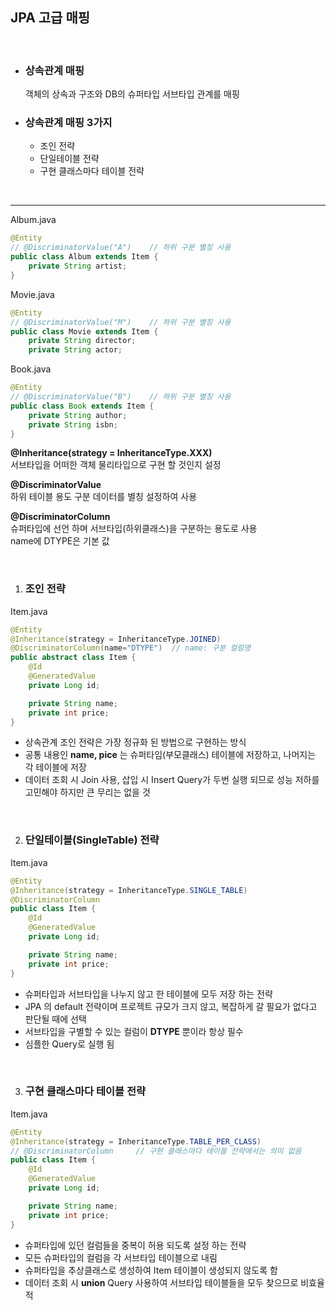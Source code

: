 ## JPA 고급 매핑

<br>

* ### 상속관계 매핑
    객체의 상속과 구조와 DB의 슈퍼타입 서브타입 관계를 매핑

* ### 상속관계 매핑 3가지

    * 조인 전략 <br>
    * 단일테이블 전략 <br>
    * 구현 클래스마다 테이블 전략 <br>

<br>
<hr>

Album.java
```java
@Entity
// @DiscriminatorValue("A")    // 하위 구분 별칭 사용
public class Album extends Item {
    private String artist;
}
```

Movie.java
```java
@Entity
// @DiscriminatorValue("M")    // 하위 구분 별칭 사용
public class Movie extends Item {
    private String director;
    private String actor;
```

Book.java
```java
@Entity
// @DiscriminatorValue("B")    // 하위 구분 별칭 사용
public class Book extends Item {
    private String author;
    private String isbn;
}
```
**@Inheritance(strategy = InheritanceType.XXX)** <br>
서브타입을 어떠한 객체 물리타입으로 구현 할 것인지 설정

**@DiscriminatorValue** <br>
하위 테이블 용도 구분 데이터를 별칭 설정하여 사용

**@DiscriminatorColumn** <br>
슈퍼타입에 선언 하며 서브타입(하위클래스)을 구분하는 용도로 사용 <br>
name에 DTYPE은 기본 값

<br>

1. ### 조인 전략

Item.java
``` java
@Entity
@Inheritance(strategy = InheritanceType.JOINED)
@DiscriminatorColumn(name="DTYPE")  // name: 구분 컬럼명
public abstract class Item {
    @Id
    @GeneratedValue
    private Long id;

    private String name;
    private int price;
}
```
* 상속관계 조인 전략은 가장 정규화 된 방법으로 구현하는 방식<br>
* 공통 내용인 **name, pice** 는 슈퍼타임(부모클래스) 테이블에 저장하고, 나머지는 각 테이블에 저장
* 데이터 조회 시 Join 사용, 삽입 시 Insert Query가 두번 실행 되므로 성능 저하를 고민해야 하지만 큰 무리는 없을 것

<br>

2. ### 단일테이블(SingleTable) 전략
Item.java
``` java
@Entity
@Inheritance(strategy = InheritanceType.SINGLE_TABLE)
@DiscriminatorColumn
public class Item {
    @Id
    @GeneratedValue
    private Long id;

    private String name;
    private int price;
}
```  

* 슈퍼타입과 서브타입을 나누지 않고 한 테이블에 모두 저장 하는 전략 <br>
* JPA 의 default 전략이며 프로젝트 규모가 크지 않고, 복잡하게 갈 필요가 없다고 판단될 때에 선택 <br>
* 서브타입을 구별할 수 있는 컬럼이 **DTYPE** 뿐이라 항상 필수
* 심플한 Query로 실행 됨 

<br>

3. ### 구현 클래스마다 테이블 전략
Item.java
``` java
@Entity
@Inheritance(strategy = InheritanceType.TABLE_PER_CLASS)
// @DiscriminatorColumn     // 구현 클래스마다 테이블 전략에서는 의미 없음
public class Item {
    @Id
    @GeneratedValue
    private Long id;

    private String name;
    private int price;
}
```  

* 슈퍼타입에 있던 컬럼들을 중복이 허용 되도록 설정 하는 전략
* 모든 슈퍼타입의 컬럼을 각 서브타입 테이블으로 내림
* 슈퍼타입을 추상클래스로 생성하여 Item 테이블이 생성되지 않도록 함
* 데이터 조회 시 **union** Query 사용하여 서브타입 테이블들을 모두 찾으므로 비효율적




